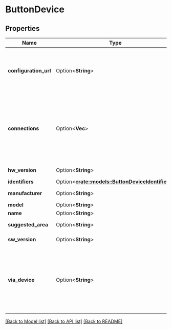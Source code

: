 # ButtonDevice

## Properties

Name | Type | Description | Notes
------------ | ------------- | ------------- | -------------
**configuration_url** | Option<**String**> | A link to the webpage that can manage the configuration of this device. Can be either an `http://`, `https://` or an internal `homeassistant://` URL. | [optional]
**connections** | Option<**Vec<String>**> | A list of connections of the device to the outside world as a list of tuples `[connection_type, connection_identifier]`. For example the MAC address of a network interface: `\"connections\": [[\"mac\", \"02:5b:26:a8:dc:12\"]]`. | [optional]
**hw_version** | Option<**String**> | The hardware version of the device. | [optional]
**identifiers** | Option<[**crate::models::ButtonDeviceIdentifiers**](Button_device_identifiers.md)> |  | [optional]
**manufacturer** | Option<**String**> | The manufacturer of the device. | [optional]
**model** | Option<**String**> | The model of the device. | [optional]
**name** | Option<**String**> | The name of the device. | [optional]
**suggested_area** | Option<**String**> | Suggest an area if the device isn’t in one yet. | [optional]
**sw_version** | Option<**String**> | The firmware version of the device. | [optional]
**via_device** | Option<**String**> | Identifier of a device that routes messages between this device and Home Assistant. Examples of such devices are hubs, or parent devices of a sub-device. This is used to show device topology in Home Assistant. | [optional]

[[Back to Model list]](../README.md#documentation-for-models) [[Back to API list]](../README.md#documentation-for-api-endpoints) [[Back to README]](../README.md)


